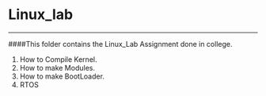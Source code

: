 # Linux_lab
---------------------
####This folder contains the Linux_Lab Assignment done in college.

1. How to Compile Kernel.
2. How to make Modules.
3. How to make BootLoader.
4. RTOS



